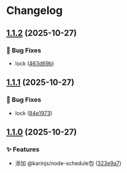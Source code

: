 # Changelog

## [1.1.2](https://github.com/KarinJS/esmify/compare/node-schedule-v1.1.1...node-schedule-v1.1.2) (2025-10-27)


### 🐛 Bug Fixes

* lock ([463d69b](https://github.com/KarinJS/esmify/commit/463d69b4e823f9f79dc8bb36b6897c8b61d085c2))

## [1.1.1](https://github.com/KarinJS/esmify/compare/node-schedule-v1.1.0...node-schedule-v1.1.1) (2025-10-27)


### 🐛 Bug Fixes

* lock ([84e1973](https://github.com/KarinJS/esmify/commit/84e1973fcd4b1ab7ec4387a2c6c16f053b125a6e))

## [1.1.0](https://github.com/KarinJS/esmify/compare/node-schedule-v1.0.1...node-schedule-v1.1.0) (2025-10-27)


### ✨ Features

* 添加 @karinjs/node-schedule包 ([323e9a7](https://github.com/KarinJS/esmify/commit/323e9a79cb488b342b17af5d192e6750c06b9eb4))
